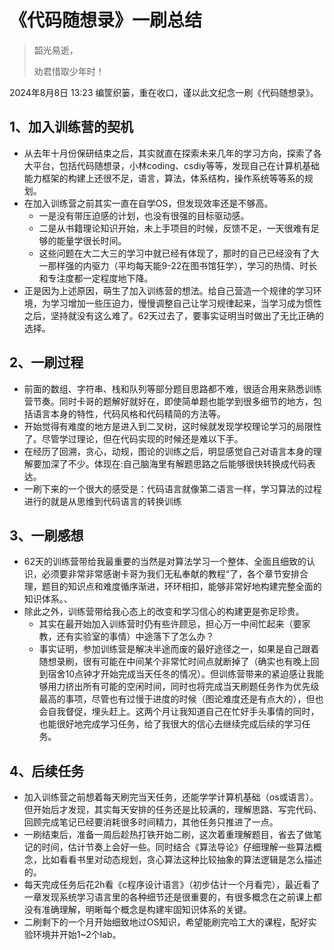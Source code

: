 # 《代码随想录》一刷总结

> 韶光易逝，
>
> 劝君惜取少年时！

2024年8月8日 13:23
编筐织篓，重在收口，谨以此文纪念一刷《代码随想录》。

## 1、加入训练营的契机

- 从去年十月份保研结束之后，其实就直在探索未来几年的学习方向，探索了各大平台，包括代码随想录，小林coding、csdiy等等，发现自己在计算机基础能力框架的构建上还很不足，语言，算法，体系结构，操作系统等等系的规划。
- 在加入训练营之前其实一直在自学OS，但发现效率还是不够高。
    - 一是没有带压迫感的计划，也没有很强的目标驱动感。
    - 二是从书籍理论知识开始，未上手项目的时候，反馈不足，一天很难有足够的能量学很长时间。
    - 这些问题在大二大三的学习中就已经有体现了，那时的自己已经没有了大一那样强的内驱力（平均每天能9-22在图书馆狂学），学习的热情、时长和专注度都一定程度地下降。
- 正是因为上述原因，萌生了加入训练营的想法。给自己营造一个规律的学习环境，为学习增加一些压迫力，慢慢调整自己让学习规律起来，当学习成为惯性之后，坚持就没有这么难了。62天过去了，要事实证明当时做出了无比正确的选择。

## 2、一刷过程

- 前面的数组、字符串、栈和队列等部分题目思路都不难，很适合用来熟悉训练营节奏。同时卡哥的题解好就好在，即使简单题也能学到很多细节的地方，包括语言本身的特性，代码风格和代码精简的方法等。
- 开始觉得有难度的地方是进入到二叉树，这时候就发现学校理论学习的局限性了。尽管学过理论，但在代码实现的时候还是难以下手。
- 在经历了回溯，贪心，动规，图论的训练之后，明显感觉自己对语言本身的理解要加深了不少。体现在:自己脑海里有解题思路之后能够很快转换成代码表达。
- 一刷下来的一个很大的感受是：代码语言就像第二语言一样，学习算法的过程进行的就是从思维到代码语言的转换训练

## 3、一刷感想

- 62天的训练营带给我最重要的当然是对算法学习一个整体、全面且细致的认识，必须要非常非常感谢卡哥为我们无私奉献的教程“了，各个章节安排合理，题目的知识点和难度循序渐进，环环相扣，能够非常好地构建完整全面的知识体系。、
- 除此之外，训练营带给我心态上的改变和学习信心的构建更是弥足珍贵。
    - 其实在最开始加入训练营时仍有些许顾忌，担心万一中间忙起来（要家教，还有实验室的事情）中途落下了怎么办？
    - 事实证明，参加训练营是解决半途而废的最好途径之一，如果是自己跟着随想录刷，很有可能在中间某个非常忙时间点就断掉了（确实也有晚上回到宿舍10点钟才开始完成当天任冬的情况）。但训练营带来的紧迫感让我能够用力挤出所有可能的空闲时间，同时也将完成当天刷题任务作为优先级最高的事项，尽管也有过慢于进度的时候（图论难度还是有点大的），但也会自我督促，埋头赶上。这两个月让我知道自己在忙好手头事情的同时，也能很好地完成学习任务，给了我很大的信心去继续完成后续的学习任务。

## 4、后续任务

- 加入训练营之前想着每天刷完当天任务，还能学学计算机基础（os或语言）。但开始后才发现，其实每天安排的任务还是比较满的，理解思路、写完代码、回顾完成笔记已经要消耗很多时间精力，其他任务只推进了一点。
- 一刷结束后，准备一周后趁热打铁开始二刷，这次着重理解题目，省去了做笔记的时间，估计节奏上会好一些。同时结合《算法导论》仔细理解一些算法概念，比如看看书里对动态规划，贪心算法这种比较抽象的算法逻辑是怎么描述的。
- 每天完成任务后花2h看《c程序设计语言》（初步估计一个月看完），最近看了一章发现系统学习语言里的各种细节还是很重要的，有很多概念在之前课上都没有准确理解，明晰每个概念是构建牢固知识体系的关键。
- 二刷剩下的一个月开始细致地过OS知识，希望能刷完哈工大的课程，配好实验环境并开始1~2个lab。


